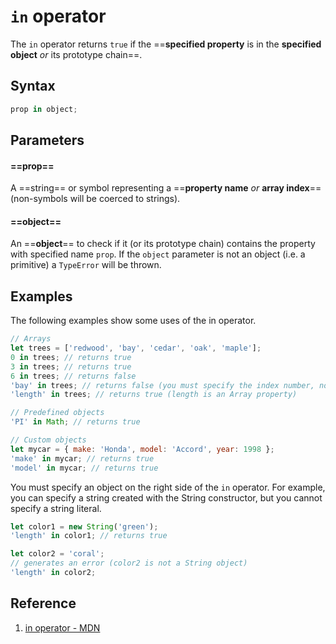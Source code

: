 # `in` operator

The `in` operator returns `true` if the ==**specified property** is in the **specified object** _or_ its prototype chain==.

## Syntax

```js
prop in object;
```

## Parameters

#### ==prop==

A ==string== or symbol representing a ==**property name** _or_ **array index**== (non-symbols will be coerced to strings).

#### ==object==

An ==**object**== to check if it (or its prototype chain) contains the property with specified name `prop`. If the `object` parameter is not an object (i.e. a primitive) a `TypeError` will be thrown.

## Examples

The following examples show some uses of the in operator.

```js
// Arrays
let trees = ['redwood', 'bay', 'cedar', 'oak', 'maple'];
0 in trees; // returns true
3 in trees; // returns true
6 in trees; // returns false
'bay' in trees; // returns false (you must specify the index number, not the value at that index)
'length' in trees; // returns true (length is an Array property)

// Predefined objects
'PI' in Math; // returns true

// Custom objects
let mycar = { make: 'Honda', model: 'Accord', year: 1998 };
'make' in mycar; // returns true
'model' in mycar; // returns true
```

You must specify an object on the right side of the `in` operator. For example, you can specify a string created with the String constructor, but you cannot specify a string literal.

```js
let color1 = new String('green');
'length' in color1; // returns true

let color2 = 'coral';
// generates an error (color2 is not a String object)
'length' in color2;
```

## Reference

1. [in operator - MDN](https://developer.mozilla.org/en-US/docs/Web/JavaScript/Reference/Operators/in)

